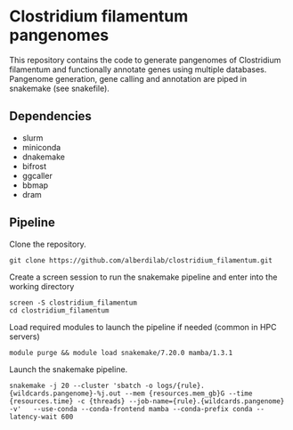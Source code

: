 # Clostridium filamentum pangenomes

This repository contains the code to generate pangenomes of Clostridium filamentum and functionally annotate genes using multiple databases. Pangenome generation, gene calling and annotation are piped in snakemake (see snakefile).

## Dependencies

- slurm
- miniconda
- dnakemake
- bifrost
- ggcaller
- bbmap
- dram

## Pipeline

Clone the repository.

```{sh}
git clone https://github.com/alberdilab/clostridium_filamentum.git
```

Create a screen session to run the snakemake pipeline and enter into the working directory

```{sh}
screen -S clostridium_filamentum
cd clostridium_filamentum
```

Load required modules to launch the pipeline if needed (common in HPC servers)

```{sh}
module purge && module load snakemake/7.20.0 mamba/1.3.1
```

Launch the snakemake pipeline.

```{sh}
snakemake -j 20 --cluster 'sbatch -o logs/{rule}.{wildcards.pangenome}-%j.out --mem {resources.mem_gb}G --time {resources.time} -c {threads} --job-name={rule}.{wildcards.pangenome} -v'   --use-conda --conda-frontend mamba --conda-prefix conda --latency-wait 600
```
